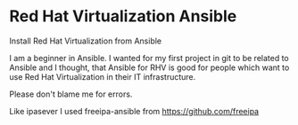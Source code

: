 # Red Hat Virtualization Ansible
Install Red Hat Virtualization from Ansible

I am a beginner in Ansible. I wanted for my first project in git to be related to Ansible and I thought, that Ansible for RHV is good for people which want to use Red Hat Virtualization in their IT infrastructure.

Please don't blame me for errors.

Like ipasever I used freeipa-ansible from  https://github.com/freeipa

